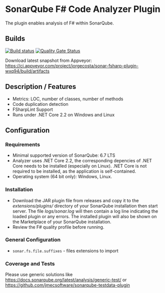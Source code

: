# SonarQube F# Code Analyzer Plugin

The plugin enables analysis of F# within SonarQube.

## Builds

[![Build status](https://ci.appveyor.com/api/projects/status/jira637y22trnuc4/branch/master?svg=true)](https://ci.appveyor.com/project/jorgecosta/sonar-fsharp-plugin-wxq94/branch/master)
[![Quality Gate Status](https://sonarcloud.io/api/project_badges/measure?project=jmecsoftware.sonarqube.fsharp%3Asonar-communityfsharp-analyzer&metric=alert_status)](https://sonarcloud.io/dashboard?id=jmecsoftware.sonarqube.fsharp%3Asonar-communityfsharp-analyzer)

Download latest snapshot from Appveyor: <https://ci.appveyor.com/project/jorgecosta/sonar-fsharp-plugin-wxq94/build/artifacts>

## Description / Features

- Metrics: LOC, number of classes, number of methods
- Code duplication detection
- FSharpLint Support
- Runs under .NET Core 2.2 on Windows and Linux

## Configuration

### Requirements

- Minimal supported version of SonarQube: 6.7 LTS
- Analyzer uses .NET Core 2.2, the corresponding depencies of .NET Core
  needs to be installed (especially on Linux). .NET Core is not
  required to be installed, as the application is self-contained.
- Operating system (64 bit only): Windows, Linux.

### Installation

- Download the JAR plugin file from releases and copy it to the _extensions/plugins/_
directory of your SonarQube installation then start server.
The file _logs/sonar.log_ will then contain a log line indicating the loaded
plugin or any errors. The installed plugin will also be shown
on the Marketplace of your SonarQube installation.
- Review the F# quality profile before running.

### General Configuration

- `sonar.fs.file.suffixes` - files extensions to import

### Coverage and Tests

Please use generic solutions like
<https://docs.sonarqube.org/latest/analysis/generic-test/> or
<https://github.com/jmecsoftware/sonarqube-testdata-plugin>
